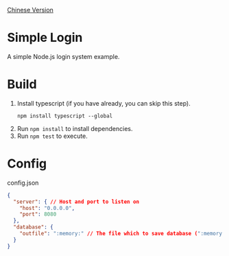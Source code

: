 [Chinese Version](https://github.com/sjc0910/simple-login/blob/main/README_zh.md)
# Simple Login
A simple Node.js login system example.

# Build
1. Install typescript (if you have already, you can skip this step).
   ```
   npm install typescript --global
   ```
2. Run `npm install` to install dependencies.
3. Run `npm test` to execute.

# Config
config.json
```json
{
  "server": { // Host and port to listen on
    "host": "0.0.0.0",
    "port": 8080
  },
  "database": {
    "outfile": ":memory:" // The file which to save database (":memory:" means save in memory)
  }
}
```
